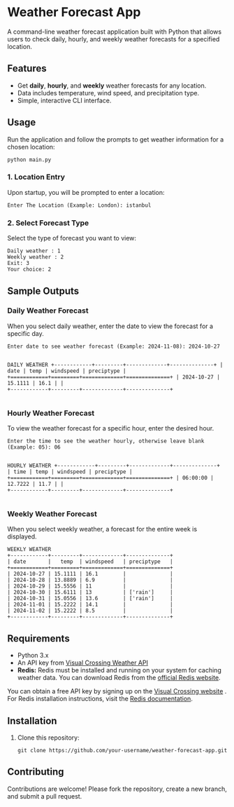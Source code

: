 <body>

<h1>Weather Forecast App</h1>
<p>A command-line weather forecast application built with Python that allows users to check daily, hourly, and weekly weather forecasts for a specified location.</p>

<h2>Features</h2>
<ul>
    <li>Get <strong>daily</strong>, <strong>hourly</strong>, and <strong>weekly</strong> weather forecasts for any location.</li>
    <li>Data includes temperature, wind speed, and precipitation type.</li>
    <li>Simple, interactive CLI interface.</li>
</ul>

<h2>Usage</h2>
<p>Run the application and follow the prompts to get weather information for a chosen location:</p>
<pre><code>python main.py</code></pre>

<h3>1. Location Entry</h3>
<p>Upon startup, you will be prompted to enter a location:</p>
<pre><code>Enter The Location (Example: London): istanbul</code></pre>

<h3>2. Select Forecast Type</h3>
<p>Select the type of forecast you want to view:</p>
<pre><code>Daily weather : 1 
Weekly weather : 2
Exit: 3
Your choice: 2</code></pre>

<h2>Sample Outputs</h2>

<h3>Daily Weather Forecast</h3>
<p>When you select daily weather, enter the date to view the forecast for a specific day.</p>
<pre><code>Enter date to see weather forecast (Example: 2024-11-08): 2024-10-27

DAILY WEATHER
+------------+---------+-------------+--------------+
| date       |   temp  | windspeed   | preciptype   |
+============+=========+=============+==============+
| 2024-10-27 | 15.1111 | 16.1        |              |
+------------+---------+-------------+--------------+</code></pre>

<h3>Hourly Weather Forecast</h3>
<p>To view the weather forecast for a specific hour, enter the desired hour.</p>
<pre><code>Enter the time to see the weather hourly, otherwise leave blank (Example: 05): 06

HOURLY WEATHER
+------------+---------+-------------+--------------+
| time       |   temp  | windspeed   | preciptype   |
+============+=========+=============+==============+
| 06:00:00   | 12.7222 | 11.7        |              |
+------------+---------+-------------+--------------+</code></pre>

<h3>Weekly Weather Forecast</h3>
<p>When you select weekly weather, a forecast for the entire week is displayed.</p>
<pre><code>WEEKLY WEATHER
+------------+---------+-------------+--------------+
| date       |   temp  | windspeed   | preciptype   |
+============+=========+=============+==============+
| 2024-10-27 | 15.1111 | 16.1        |              |
| 2024-10-28 | 13.8889 | 6.9         |              |
| 2024-10-29 | 15.5556 | 11          |              |
| 2024-10-30 | 15.6111 | 13          | ['rain']     |
| 2024-10-31 | 15.0556 | 13.6        | ['rain']     |
| 2024-11-01 | 15.2222 | 14.1        |              |
| 2024-11-02 | 15.2222 | 8.5         |              |
+------------+---------+-------------+--------------+</code></pre>

<h2>Requirements</h2>
<ul>
    <li>Python 3.x</li>
    <li>An API key from <a href="https://www.visualcrossing.com/weather-api" target="_blank">Visual Crossing Weather API</a></li>
    <li><strong>Redis:</strong> Redis must be installed and running on your system for caching weather data. You can download Redis from the <a href="https://redis.io/download" target="_blank">official Redis website</a>.</li>
</ul>
<p>You can obtain a free API key by signing up on the <a href="https://www.visualcrossing.com/weather-api" target="_blank">Visual Crossing website</a>
  . For Redis installation instructions, visit the <a href="https://redis.io/documentation" target="_blank">Redis documentation</a>.</p>


<h2>Installation</h2>
<ol>
    <li>Clone this repository:
        <pre><code>git clone https://github.com/your-username/weather-forecast-app.git</code></pre>
    </li>
</ol>

<h2>Contributing</h2>
<p>Contributions are welcome! Please fork the repository, create a new branch, and submit a pull request.</p>

</body>
